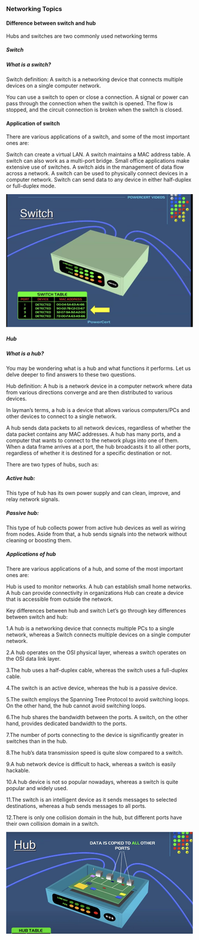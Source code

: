 ### Networking Topics
#### Difference between switch and hub
 Hubs and switches are two commonly used networking terms
##### Switch
##### What is a switch?
Switch definition: A switch is a networking device that connects multiple devices on a single computer network. 

You can use a switch to open or close a connection. A signal or power can pass through the connection when the switch is opened. The flow is stopped, and the circuit connection is broken when the switch is closed.

#### Application of switch 
There are various applications of a switch, and some of the most important ones are:

Switch can create a virtual LAN.
A switch maintains a MAC address table.
A switch can also work as a multi-port bridge.
Small office applications make extensive use of switches.
A switch aids in the management of data flow across a network.
A switch can be used to physically connect devices in a computer network.
Switch can send data to any device in either half-duplex or full-duplex mode.

![swiches](/Images/switch.jpg)



##### Hub

##### What is a hub?
You may be wondering what is a hub and what functions it performs. Let us delve deeper to find answers to these two questions.

Hub definition: A hub is a network device in a computer network where data from various directions converge and are then distributed to various devices.

In layman’s terms, a hub is a device that allows various computers/PCs and other devices to connect to a single network.

A hub sends data packets to all network devices, regardless of whether the data packet contains any MAC addresses. A hub has many ports, and a computer that wants to connect to the network plugs into one of them. When a data frame arrives at a port, the hub broadcasts it to all other ports, regardless of whether it is destined for a specific destination or not.

There are two types of hubs, such as:

##### Active hub: 
This type of hub has its own power supply and can clean, improve, and relay network signals.
##### Passive hub:
 This type of hub collects power from active hub devices as well as wiring from nodes. Aside from that, a hub sends signals into the network without cleaning or boosting them.
##### Applications of hub
There are various applications of a hub, and some of the most important ones are:

Hub is used to monitor networks.
A hub can establish small home networks.
A hub can provide connectivity in organizations
Hub can create a device that is accessible from outside the network.


Key differences between hub and switch 
Let’s go through key differences between switch and hub:

1.A hub is a networking device that connects multiple PCs to a single network, whereas a Switch connects multiple devices on a single computer network.

2.A hub operates on the OSI physical layer, whereas a switch operates on the OSI data link layer.

3.The hub uses a half-duplex cable, whereas the switch uses a full-duplex cable.

4.The switch is an active device, whereas the hub is a passive device.

5.The switch employs the Spanning Tree Protocol to avoid switching loops. On the other hand, the hub cannot avoid switching loops.

6.The hub shares the bandwidth between the ports. A switch, on the other hand, provides dedicated bandwidth to the ports.

7.The number of ports connecting to the device is significantly greater in switches than in the hub.

8.The hub’s data transmission speed is quite slow compared to a switch.

9.A hub network device is difficult to hack, whereas a switch is easily hackable.

10.A hub device is not so popular nowadays, whereas a switch is quite popular and widely used.

11.The switch is an intelligent device as it sends messages to selected destinations, whereas a hub sends messages to all ports.

12.There is only one collision domain in the hub, but different ports have their own collision domain in a switch.

![hub](/Images/hub.jpg)
